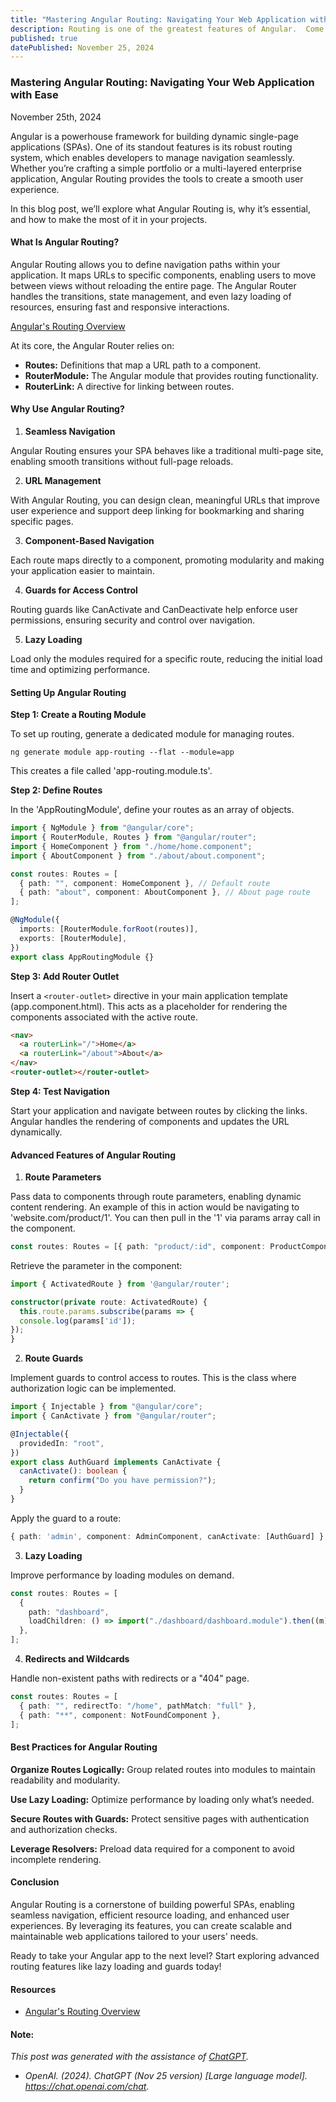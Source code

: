 ```yaml
---
title: "Mastering Angular Routing: Navigating Your Web Application with Ease"
description: Routing is one of the greatest features of Angular.  Come learn about this awesome tool.
published: true
datePublished: November 25, 2024
---
```


### **Mastering Angular Routing: Navigating Your Web Application with Ease**

November 25th, 2024

Angular is a powerhouse framework for building dynamic single-page applications (SPAs). One of its standout features is its robust routing system, which enables developers to manage navigation seamlessly. Whether you’re crafting a simple portfolio or a multi-layered enterprise application, Angular Routing provides the tools to create a smooth user experience.

In this blog post, we’ll explore what Angular Routing is, why it’s essential, and how to make the most of it in your projects.

#### **What Is Angular Routing?**

Angular Routing allows you to define navigation paths within your application. It maps URLs to specific components, enabling users to move between views without reloading the entire page. The Angular Router handles the transitions, state management, and even lazy loading of resources, ensuring fast and responsive interactions.

<a href="https://angular.dev/guide/routing" target="_blank">Angular's Routing Overview</a>

At its core, the Angular Router relies on:

- **Routes:** Definitions that map a URL path to a component.
- **RouterModule:** The Angular module that provides routing functionality.
- **RouterLink:** A directive for linking between routes.

#### **Why Use Angular Routing?**

1. **Seamless Navigation**

Angular Routing ensures your SPA behaves like a traditional multi-page site, enabling smooth transitions without full-page reloads.

2. **URL Management**

With Angular Routing, you can design clean, meaningful URLs that improve user experience and support deep linking for bookmarking and sharing specific pages.

3. **Component-Based Navigation**

Each route maps directly to a component, promoting modularity and making your application easier to maintain.

4. **Guards for Access Control**

Routing guards like CanActivate and CanDeactivate help enforce user permissions, ensuring security and control over navigation.

5. **Lazy Loading**

Load only the modules required for a specific route, reducing the initial load time and optimizing performance.

#### **Setting Up Angular Routing**

**Step 1: Create a Routing Module**

To set up routing, generate a dedicated module for managing routes.

`ng generate module app-routing --flat --module=app`

This creates a file called 'app-routing.module.ts'.

**Step 2: Define Routes**

In the 'AppRoutingModule', define your routes as an array of objects.

```typescript
import { NgModule } from "@angular/core";
import { RouterModule, Routes } from "@angular/router";
import { HomeComponent } from "./home/home.component";
import { AboutComponent } from "./about/about.component";

const routes: Routes = [
  { path: "", component: HomeComponent }, // Default route
  { path: "about", component: AboutComponent }, // About page route
];

@NgModule({
  imports: [RouterModule.forRoot(routes)],
  exports: [RouterModule],
})
export class AppRoutingModule {}
```

**Step 3: Add Router Outlet**

Insert a `<router-outlet>` directive in your main application template (app.component.html). This acts as a placeholder for rendering the components associated with the active route.

```html
<nav>
  <a routerLink="/">Home</a>
  <a routerLink="/about">About</a>
</nav>
<router-outlet></router-outlet>
```

**Step 4: Test Navigation**

Start your application and navigate between routes by clicking the links. Angular handles the rendering of components and updates the URL dynamically.

#### **Advanced Features of Angular Routing**

1. **Route Parameters**

Pass data to components through route parameters, enabling dynamic content rendering. An example of this in action would be navigating to 'website.com/product/1'. You can then pull in the '1' via params array call in the component.

```typescript
const routes: Routes = [{ path: "product/:id", component: ProductComponent }];
```

Retrieve the parameter in the component:

```typescript
import { ActivatedRoute } from '@angular/router';

constructor(private route: ActivatedRoute) {
  this.route.params.subscribe(params => {
  console.log(params['id']);
});
}
```

2. **Route Guards**

Implement guards to control access to routes. This is the class where authorization logic can be implemented.

```typescript
import { Injectable } from "@angular/core";
import { CanActivate } from "@angular/router";

@Injectable({
  providedIn: "root",
})
export class AuthGuard implements CanActivate {
  canActivate(): boolean {
    return confirm("Do you have permission?");
  }
}
```

Apply the guard to a route:

```typescript
{ path: 'admin', component: AdminComponent, canActivate: [AuthGuard] },
```

3. **Lazy Loading**

Improve performance by loading modules on demand.

```typescript
const routes: Routes = [
  {
    path: "dashboard",
    loadChildren: () => import("./dashboard/dashboard.module").then((m) => m.DashboardModule),
  },
];
```

4. **Redirects and Wildcards**

Handle non-existent paths with redirects or a "404" page.

```typescript
const routes: Routes = [
  { path: "", redirectTo: "/home", pathMatch: "full" },
  { path: "**", component: NotFoundComponent },
];
```

#### **Best Practices for Angular Routing**

**Organize Routes Logically:** Group related routes into modules to maintain readability and modularity.

**Use Lazy Loading:** Optimize performance by loading only what’s needed.

**Secure Routes with Guards:** Protect sensitive pages with authentication and authorization checks.

**Leverage Resolvers:** Preload data required for a component to avoid incomplete rendering.

#### **Conclusion**

Angular Routing is a cornerstone of building powerful SPAs, enabling seamless navigation, efficient resource loading, and enhanced user experiences. By leveraging its features, you can create scalable and maintainable web applications tailored to your users' needs.

Ready to take your Angular app to the next level? Start exploring advanced routing features like lazy loading and guards today!

#### **Resources**

- <a href="https://angular.dev/guide/routing" target="_blank">Angular's Routing Overview</a>

#### Note:

*This post was generated with the assistance of <a href="https://chatgpt.com/" target="_blank">ChatGPT</a>.*

- *OpenAI. (2024). ChatGPT (Nov 25 version) [Large language model]. https://chat.openai.com/chat.*
